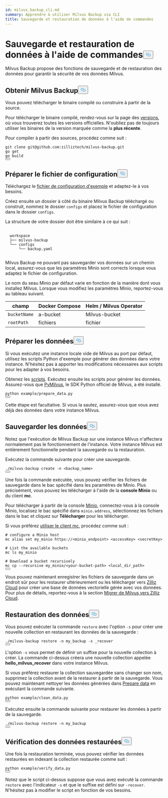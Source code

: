 ```yaml
---
id: milvus_backup_cli.md
summary: Apprendre à utiliser Milvus Backup via CLI
title: Sauvegarde et restauration de données à l'aide de commandes
---
```

<h1 id="Back-up-and-Restore-Data-Using-Commands" class="common-anchor-header">Sauvegarde et restauration de données à l'aide de commandes<button data-href="#Back-up-and-Restore-Data-Using-Commands" class="anchor-icon" translate="no">
      <svg translate="no"
        aria-hidden="true"
        focusable="false"
        height="20"
        version="1.1"
        viewBox="0 0 16 16"
        width="16"
      >
        <path
          fill="#0092E4"
          fill-rule="evenodd"
          d="M4 9h1v1H4c-1.5 0-3-1.69-3-3.5S2.55 3 4 3h4c1.45 0 3 1.69 3 3.5 0 1.41-.91 2.72-2 3.25V8.59c.58-.45 1-1.27 1-2.09C10 5.22 8.98 4 8 4H4c-.98 0-2 1.22-2 2.5S3 9 4 9zm9-3h-1v1h1c1 0 2 1.22 2 2.5S13.98 12 13 12H9c-.98 0-2-1.22-2-2.5 0-.83.42-1.64 1-2.09V6.25c-1.09.53-2 1.84-2 3.25C6 11.31 7.55 13 9 13h4c1.45 0 3-1.69 3-3.5S14.5 6 13 6z"
        ></path>
      </svg>
    </button></h1><p>Milvus Backup propose des fonctions de sauvegarde et de restauration des données pour garantir la sécurité de vos données Milvus.</p>
<h2 id="Obtain-Milvus-Backup" class="common-anchor-header">Obtenir Milvus Backup<button data-href="#Obtain-Milvus-Backup" class="anchor-icon" translate="no">
      <svg translate="no"
        aria-hidden="true"
        focusable="false"
        height="20"
        version="1.1"
        viewBox="0 0 16 16"
        width="16"
      >
        <path
          fill="#0092E4"
          fill-rule="evenodd"
          d="M4 9h1v1H4c-1.5 0-3-1.69-3-3.5S2.55 3 4 3h4c1.45 0 3 1.69 3 3.5 0 1.41-.91 2.72-2 3.25V8.59c.58-.45 1-1.27 1-2.09C10 5.22 8.98 4 8 4H4c-.98 0-2 1.22-2 2.5S3 9 4 9zm9-3h-1v1h1c1 0 2 1.22 2 2.5S13.98 12 13 12H9c-.98 0-2-1.22-2-2.5 0-.83.42-1.64 1-2.09V6.25c-1.09.53-2 1.84-2 3.25C6 11.31 7.55 13 9 13h4c1.45 0 3-1.69 3-3.5S14.5 6 13 6z"
        ></path>
      </svg>
    </button></h2><p>Vous pouvez télécharger le binaire compilé ou construire à partir de la source.</p>
<p>Pour télécharger le binaire compilé, rendez-vous sur la page des <a href="https://github.com/zilliztech/milvus-backup/releases">versions</a>, où vous trouverez toutes les versions officielles. N'oubliez pas de toujours utiliser les binaires de la version marquée comme la <strong>plus récente</strong>.</p>
<p>Pour compiler à partir des sources, procédez comme suit :</p>
<pre><code translate="no" class="language-shell">git clone git@github.com:zilliztech/milvus-backup.git
go get
go build
<button class="copy-code-btn"></button></code></pre>
<h2 id="Prepare-configuration-file" class="common-anchor-header">Préparer le fichier de configuration<button data-href="#Prepare-configuration-file" class="anchor-icon" translate="no">
      <svg translate="no"
        aria-hidden="true"
        focusable="false"
        height="20"
        version="1.1"
        viewBox="0 0 16 16"
        width="16"
      >
        <path
          fill="#0092E4"
          fill-rule="evenodd"
          d="M4 9h1v1H4c-1.5 0-3-1.69-3-3.5S2.55 3 4 3h4c1.45 0 3 1.69 3 3.5 0 1.41-.91 2.72-2 3.25V8.59c.58-.45 1-1.27 1-2.09C10 5.22 8.98 4 8 4H4c-.98 0-2 1.22-2 2.5S3 9 4 9zm9-3h-1v1h1c1 0 2 1.22 2 2.5S13.98 12 13 12H9c-.98 0-2-1.22-2-2.5 0-.83.42-1.64 1-2.09V6.25c-1.09.53-2 1.84-2 3.25C6 11.31 7.55 13 9 13h4c1.45 0 3-1.69 3-3.5S14.5 6 13 6z"
        ></path>
      </svg>
    </button></h2><p>Téléchargez le <a href="https://raw.githubusercontent.com/zilliztech/milvus-backup/master/configs/backup.yaml">fichier de configuration d'exemple</a> et adaptez-le à vos besoins.</p>
<p>Créez ensuite un dossier à côté du binaire Milvus Backup téléchargé ou construit, nommez le dossier <code translate="no">configs</code> et placez le fichier de configuration dans le dossier <code translate="no">configs</code>.</p>
<p>La structure de votre dossier doit être similaire à ce qui suit :</p>
<pre>
  <code translate="no">
  workspace
  ├── milvus-backup
  └── configs
      └── backup.yaml
  </code>
</pre>
<p>Milvus Backup ne pouvant pas sauvegarder vos données sur un chemin local, assurez-vous que les paramètres Minio sont corrects lorsque vous adaptez le fichier de configuration.</p>
<div class="alert note">
<p>Le nom du seau Minio par défaut varie en fonction de la manière dont vous installez Milvus. Lorsque vous modifiez les paramètres Minio, reportez-vous au tableau suivant.</p>
<table>
<thead>
<tr><th>champ</th><th>Docker Compose</th><th>Helm / Milvus Operator</th></tr>
</thead>
<tbody>
<tr><td><code translate="no">bucketName</code></td><td>a-bucket</td><td>Milvus-bucket</td></tr>
<tr><td><code translate="no">rootPath</code></td><td>fichiers</td><td>fichier</td></tr>
</tbody>
</table>
</div>
<h2 id="Prepare-data" class="common-anchor-header">Préparer les données<button data-href="#Prepare-data" class="anchor-icon" translate="no">
      <svg translate="no"
        aria-hidden="true"
        focusable="false"
        height="20"
        version="1.1"
        viewBox="0 0 16 16"
        width="16"
      >
        <path
          fill="#0092E4"
          fill-rule="evenodd"
          d="M4 9h1v1H4c-1.5 0-3-1.69-3-3.5S2.55 3 4 3h4c1.45 0 3 1.69 3 3.5 0 1.41-.91 2.72-2 3.25V8.59c.58-.45 1-1.27 1-2.09C10 5.22 8.98 4 8 4H4c-.98 0-2 1.22-2 2.5S3 9 4 9zm9-3h-1v1h1c1 0 2 1.22 2 2.5S13.98 12 13 12H9c-.98 0-2-1.22-2-2.5 0-.83.42-1.64 1-2.09V6.25c-1.09.53-2 1.84-2 3.25C6 11.31 7.55 13 9 13h4c1.45 0 3-1.69 3-3.5S14.5 6 13 6z"
        ></path>
      </svg>
    </button></h2><p>Si vous exécutez une instance locale vide de Milvus au port par défaut, utilisez les scripts Python d'exemple pour générer des données dans votre instance. N'hésitez pas à apporter les modifications nécessaires aux scripts pour les adapter à vos besoins.</p>
<p>Obtenez les <a href="https://raw.githubusercontent.com/zilliztech/milvus-backup/main/example/prepare_data.py">scripts</a>. Exécutez ensuite les scripts pour générer les données. Assurez-vous que <a href="https://pypi.org/project/pymilvus/">PyMilvus</a>, le SDK Python officiel de Milvus, a été installé.</p>
<pre><code translate="no" class="language-shell">python example/prepare_data.py
<button class="copy-code-btn"></button></code></pre>
<p>Cette étape est facultative. Si vous la sautez, assurez-vous que vous avez déjà des données dans votre instance Milvus.</p>
<h2 id="Back-up-data" class="common-anchor-header">Sauvegarder les données<button data-href="#Back-up-data" class="anchor-icon" translate="no">
      <svg translate="no"
        aria-hidden="true"
        focusable="false"
        height="20"
        version="1.1"
        viewBox="0 0 16 16"
        width="16"
      >
        <path
          fill="#0092E4"
          fill-rule="evenodd"
          d="M4 9h1v1H4c-1.5 0-3-1.69-3-3.5S2.55 3 4 3h4c1.45 0 3 1.69 3 3.5 0 1.41-.91 2.72-2 3.25V8.59c.58-.45 1-1.27 1-2.09C10 5.22 8.98 4 8 4H4c-.98 0-2 1.22-2 2.5S3 9 4 9zm9-3h-1v1h1c1 0 2 1.22 2 2.5S13.98 12 13 12H9c-.98 0-2-1.22-2-2.5 0-.83.42-1.64 1-2.09V6.25c-1.09.53-2 1.84-2 3.25C6 11.31 7.55 13 9 13h4c1.45 0 3-1.69 3-3.5S14.5 6 13 6z"
        ></path>
      </svg>
    </button></h2><p>Notez que l'exécution de Milvus Backup sur une instance Milvus n'affectera normalement pas le fonctionnement de l'instance. Votre instance Milvus est entièrement fonctionnelle pendant la sauvegarde ou la restauration.</p>
<div class="tab-wrapper"></div>
<p>Exécutez la commande suivante pour créer une sauvegarde.</p>
<pre><code translate="no" class="language-shell">./milvus-backup create -n &lt;backup_name&gt;
<button class="copy-code-btn"></button></code></pre>
<p>Une fois la commande exécutée, vous pouvez vérifier les fichiers de sauvegarde dans le bac spécifié dans les paramètres de Minio. Plus précisément, vous pouvez les télécharger à l'aide de la <strong>console Minio</strong> ou du client <strong>mc</strong>.</p>
<p>Pour télécharger à partir de la console <a href="https://min.io/docs/minio/kubernetes/upstream/administration/minio-console.html">Minio</a>, connectez-vous à la console Minio, localisez le bac spécifié dans <code translate="no">minio.address</code>, sélectionnez les fichiers dans le bac et cliquez sur <strong>Télécharger</strong> pour les télécharger.</p>
<p>Si vous préférez <a href="https://min.io/docs/minio/linux/reference/minio-mc.html#mc-install">utiliser le client mc</a>, procédez comme suit :</p>
<pre><code translate="no" class="language-shell"><span class="hljs-meta prompt_"># </span><span class="language-bash">configure a Minio host</span>
mc alias set my_minio https://&lt;minio_endpoint&gt; &lt;accessKey&gt; &lt;secretKey&gt;
<span class="hljs-meta prompt_">
# </span><span class="language-bash">List the available buckets</span>
mc ls my_minio
<span class="hljs-meta prompt_">
# </span><span class="language-bash">Download a bucket recursively</span>
mc cp --recursive my_minio/&lt;your-bucket-path&gt; &lt;local_dir_path&gt;
<button class="copy-code-btn"></button></code></pre>
<p>Vous pouvez maintenant enregistrer les fichiers de sauvegarde dans un endroit sûr pour les restaurer ultérieurement ou les télécharger vers <a href="https://cloud.zilliz.com">Zilliz Cloud</a> pour créer une base de données vectorielle gérée avec vos données. Pour plus de détails, reportez-vous à la section <a href="https://zilliz.com/doc/migrate_from_milvus-2x">Migrer de Milvus vers Zilliz Cloud</a>.</p>
<h2 id="Restore-data" class="common-anchor-header">Restauration des données<button data-href="#Restore-data" class="anchor-icon" translate="no">
      <svg translate="no"
        aria-hidden="true"
        focusable="false"
        height="20"
        version="1.1"
        viewBox="0 0 16 16"
        width="16"
      >
        <path
          fill="#0092E4"
          fill-rule="evenodd"
          d="M4 9h1v1H4c-1.5 0-3-1.69-3-3.5S2.55 3 4 3h4c1.45 0 3 1.69 3 3.5 0 1.41-.91 2.72-2 3.25V8.59c.58-.45 1-1.27 1-2.09C10 5.22 8.98 4 8 4H4c-.98 0-2 1.22-2 2.5S3 9 4 9zm9-3h-1v1h1c1 0 2 1.22 2 2.5S13.98 12 13 12H9c-.98 0-2-1.22-2-2.5 0-.83.42-1.64 1-2.09V6.25c-1.09.53-2 1.84-2 3.25C6 11.31 7.55 13 9 13h4c1.45 0 3-1.69 3-3.5S14.5 6 13 6z"
        ></path>
      </svg>
    </button></h2><div class="tab-wrapper"></div>
<p>Vous pouvez exécuter la commande <code translate="no">restore</code> avec l'option <code translate="no">-s</code> pour créer une nouvelle collection en restaurant les données de la sauvegarde :</p>
<pre><code translate="no" class="language-shell">./milvus-backup restore -n my_backup -s _recover
<button class="copy-code-btn"></button></code></pre>
<p>L'option <code translate="no">-s</code> vous permet de définir un suffixe pour la nouvelle collection à créer. La commande ci-dessus créera une nouvelle collection appelée <strong>hello_milvus_recover</strong> dans votre instance Milvus.</p>
<p>Si vous préférez restaurer la collection sauvegardée sans changer son nom, supprimez la collection avant de la restaurer à partir de la sauvegarde. Vous pouvez maintenant nettoyer les données générées dans <a href="#Prepare-data">Prepare data</a> en exécutant la commande suivante.</p>
<pre><code translate="no" class="language-shell">python example/clean_data.py
<button class="copy-code-btn"></button></code></pre>
<p>Exécutez ensuite la commande suivante pour restaurer les données à partir de la sauvegarde.</p>
<pre><code translate="no" class="language-shell">./milvus-backup restore -n my_backup
<button class="copy-code-btn"></button></code></pre>
<h2 id="Verify-restored-data" class="common-anchor-header">Vérification des données restaurées<button data-href="#Verify-restored-data" class="anchor-icon" translate="no">
      <svg translate="no"
        aria-hidden="true"
        focusable="false"
        height="20"
        version="1.1"
        viewBox="0 0 16 16"
        width="16"
      >
        <path
          fill="#0092E4"
          fill-rule="evenodd"
          d="M4 9h1v1H4c-1.5 0-3-1.69-3-3.5S2.55 3 4 3h4c1.45 0 3 1.69 3 3.5 0 1.41-.91 2.72-2 3.25V8.59c.58-.45 1-1.27 1-2.09C10 5.22 8.98 4 8 4H4c-.98 0-2 1.22-2 2.5S3 9 4 9zm9-3h-1v1h1c1 0 2 1.22 2 2.5S13.98 12 13 12H9c-.98 0-2-1.22-2-2.5 0-.83.42-1.64 1-2.09V6.25c-1.09.53-2 1.84-2 3.25C6 11.31 7.55 13 9 13h4c1.45 0 3-1.69 3-3.5S14.5 6 13 6z"
        ></path>
      </svg>
    </button></h2><p>Une fois la restauration terminée, vous pouvez vérifier les données restaurées en indexant la collection restaurée comme suit :</p>
<pre><code translate="no" class="language-shell">python example/verify_data.py
<button class="copy-code-btn"></button></code></pre>
<p>Notez que le script ci-dessus suppose que vous avez exécuté la commande <code translate="no">restore</code> avec l'indicateur <code translate="no">-s</code> et que le suffixe est défini sur <code translate="no">-recover</code>. N'hésitez pas à modifier le script en fonction de vos besoins.</p>
